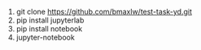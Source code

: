 1. git clone https://github.com/bmaxlw/test-task-yd.git
2. pip install jupyterlab
3. pip install notebook
4. jupyter-notebook
